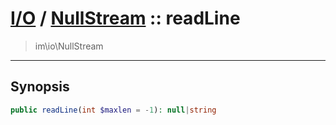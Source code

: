 # [I/O](io.md) / [NullStream](io-NullStream.md) :: readLine
 > im\io\NullStream
____

## Synopsis
```php
public readLine(int $maxlen = -1): null|string
```
